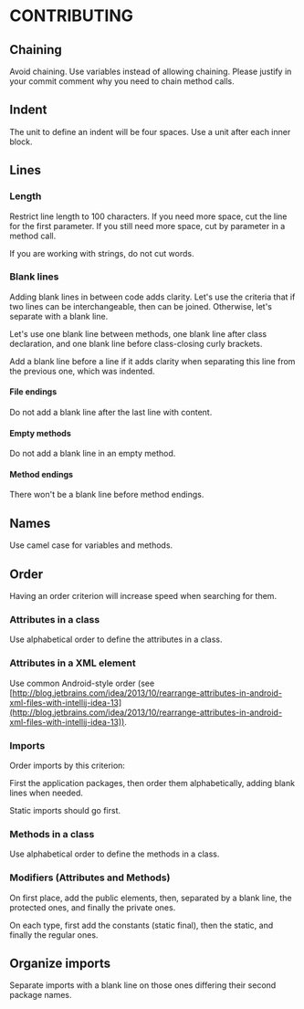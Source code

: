 # CONTRIBUTING

## Chaining
Avoid chaining. Use variables instead of allowing chaining. Please justify in your commit comment
why you need to chain method calls.

## Indent
The unit to define an indent will be four spaces. Use a unit after each inner block.

## Lines

### Length
Restrict line length to 100 characters. If you need more space, cut the line for the first
parameter. If you still need more space, cut by parameter in a method call.

If you are working with strings, do not cut words.

### Blank lines
Adding blank lines in between code adds clarity. Let's use the criteria that if two lines can be
interchangeable, then can be joined. Otherwise, let's separate with a blank line.

Let's use one blank line between methods, one blank line after class declaration, and one blank line
before class-closing curly brackets.

Add a blank line before a line if it adds clarity when separating this line from the previous one,
which was indented.

#### File endings
Do not add a blank line after the last line with content.

#### Empty methods
Do not add a blank line in an empty method.

#### Method endings
There won't be a blank line before method endings.

## Names
Use camel case for variables and methods.

## Order
Having an order criterion  will increase speed when searching for them.

### Attributes in a class
Use alphabetical order to define the attributes in a class.

### Attributes in a XML element
Use common Android-style order (see [http://blog.jetbrains.com/idea/2013/10/rearrange-attributes-in-android-xml-files-with-intellij-idea-13](http://blog.jetbrains.com/idea/2013/10/rearrange-attributes-in-android-xml-files-with-intellij-idea-13)).

### Imports
Order imports by this criterion:

First the application packages, then order them alphabetically, adding blank lines when needed.

Static imports should go first.

### Methods in a class
Use alphabetical order to define the methods in a class.

### Modifiers (Attributes and Methods)
On first place, add the public elements, then, separated by a blank line, the protected ones, and
finally the private ones.

On each type, first add the constants (static final), then the static, and finally the regular ones.

## Organize imports
Separate imports with a blank line on those ones differing their second package names.